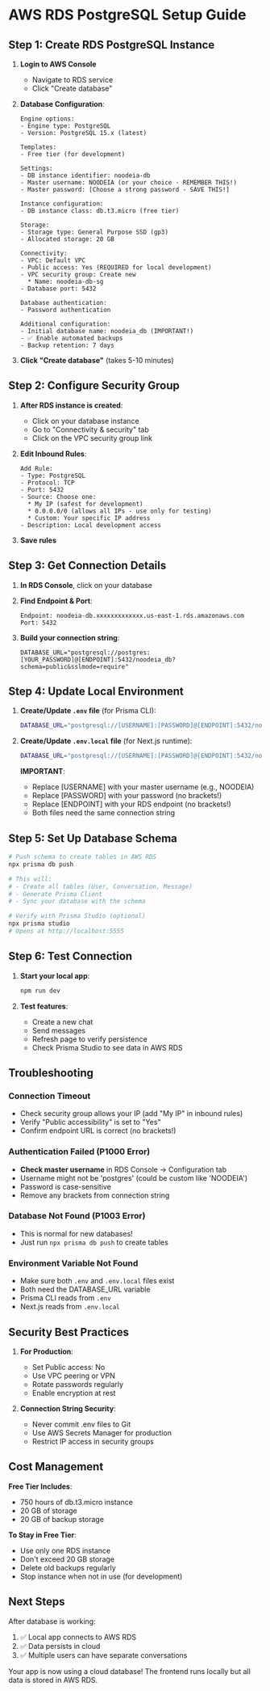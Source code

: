 # AWS RDS PostgreSQL Setup Guide

## Step 1: Create RDS PostgreSQL Instance

1. **Login to AWS Console**
   - Navigate to RDS service
   - Click "Create database"

2. **Database Configuration**:
   ```
   Engine options:
   - Engine type: PostgreSQL
   - Version: PostgreSQL 15.x (latest)

   Templates:
   - Free tier (for development)

   Settings:
   - DB instance identifier: noodeia-db
   - Master username: NOODEIA (or your choice - REMEMBER THIS!)
   - Master password: [Choose a strong password - SAVE THIS!]

   Instance configuration:
   - DB instance class: db.t3.micro (free tier)

   Storage:
   - Storage type: General Purpose SSD (gp3)
   - Allocated storage: 20 GB

   Connectivity:
   - VPC: Default VPC
   - Public access: Yes (REQUIRED for local development)
   - VPC security group: Create new
     * Name: noodeia-db-sg
   - Database port: 5432

   Database authentication:
   - Password authentication

   Additional configuration:
   - Initial database name: noodeia_db (IMPORTANT!)
   - ✅ Enable automated backups
   - Backup retention: 7 days
   ```

3. **Click "Create database"** (takes 5-10 minutes)

## Step 2: Configure Security Group

1. **After RDS instance is created**:
   - Click on your database instance
   - Go to "Connectivity & security" tab
   - Click on the VPC security group link

2. **Edit Inbound Rules**:
   ```
   Add Rule:
   - Type: PostgreSQL
   - Protocol: TCP
   - Port: 5432
   - Source: Choose one:
     * My IP (safest for development)
     * 0.0.0.0/0 (allows all IPs - use only for testing)
     * Custom: Your specific IP address
   - Description: Local development access
   ```

3. **Save rules**

## Step 3: Get Connection Details

1. **In RDS Console**, click on your database
2. **Find Endpoint & Port**:
   ```
   Endpoint: noodeia-db.xxxxxxxxxxxxx.us-east-1.rds.amazonaws.com
   Port: 5432
   ```

3. **Build your connection string**:
   ```
   DATABASE_URL="postgresql://postgres:[YOUR_PASSWORD]@[ENDPOINT]:5432/noodeia_db?schema=public&sslmode=require"
   ```

## Step 4: Update Local Environment

1. **Create/Update `.env` file** (for Prisma CLI):
   ```bash
   DATABASE_URL="postgresql://[USERNAME]:[PASSWORD]@[ENDPOINT]:5432/noodeia_db?schema=public"
   ```

2. **Create/Update `.env.local` file** (for Next.js runtime):
   ```bash
   DATABASE_URL="postgresql://[USERNAME]:[PASSWORD]@[ENDPOINT]:5432/noodeia_db?schema=public"
   ```

   **IMPORTANT**:
   - Replace [USERNAME] with your master username (e.g., NOODEIA)
   - Replace [PASSWORD] with your password (no brackets!)
   - Replace [ENDPOINT] with your RDS endpoint (no brackets!)
   - Both files need the same connection string

## Step 5: Set Up Database Schema

```bash
# Push schema to create tables in AWS RDS
npx prisma db push

# This will:
# - Create all tables (User, Conversation, Message)
# - Generate Prisma Client
# - Sync your database with the schema

# Verify with Prisma Studio (optional)
npx prisma studio
# Opens at http://localhost:5555
```

## Step 6: Test Connection

1. **Start your local app**:
   ```bash
   npm run dev
   ```

2. **Test features**:
   - Create a new chat
   - Send messages
   - Refresh page to verify persistence
   - Check Prisma Studio to see data in AWS RDS

## Troubleshooting

### Connection Timeout
- Check security group allows your IP (add "My IP" in inbound rules)
- Verify "Public accessibility" is set to "Yes"
- Confirm endpoint URL is correct (no brackets!)

### Authentication Failed (P1000 Error)
- **Check master username** in RDS Console → Configuration tab
- Username might not be 'postgres' (could be custom like 'NOODEIA')
- Password is case-sensitive
- Remove any brackets from connection string

### Database Not Found (P1003 Error)
- This is normal for new databases!
- Just run `npx prisma db push` to create tables

### Environment Variable Not Found
- Make sure both `.env` and `.env.local` files exist
- Both need the DATABASE_URL variable
- Prisma CLI reads from `.env`
- Next.js reads from `.env.local`

## Security Best Practices

1. **For Production**:
   - Set Public access: No
   - Use VPC peering or VPN
   - Rotate passwords regularly
   - Enable encryption at rest

2. **Connection String Security**:
   - Never commit .env files to Git
   - Use AWS Secrets Manager for production
   - Restrict IP access in security groups

## Cost Management

**Free Tier Includes**:
- 750 hours of db.t3.micro instance
- 20 GB of storage
- 20 GB of backup storage

**To Stay in Free Tier**:
- Use only one RDS instance
- Don't exceed 20 GB storage
- Delete old backups regularly
- Stop instance when not in use (for development)

## Next Steps

After database is working:
1. ✅ Local app connects to AWS RDS
2. ✅ Data persists in cloud
3. ✅ Multiple users can have separate conversations

Your app is now using a cloud database! The frontend runs locally but all data is stored in AWS RDS.
